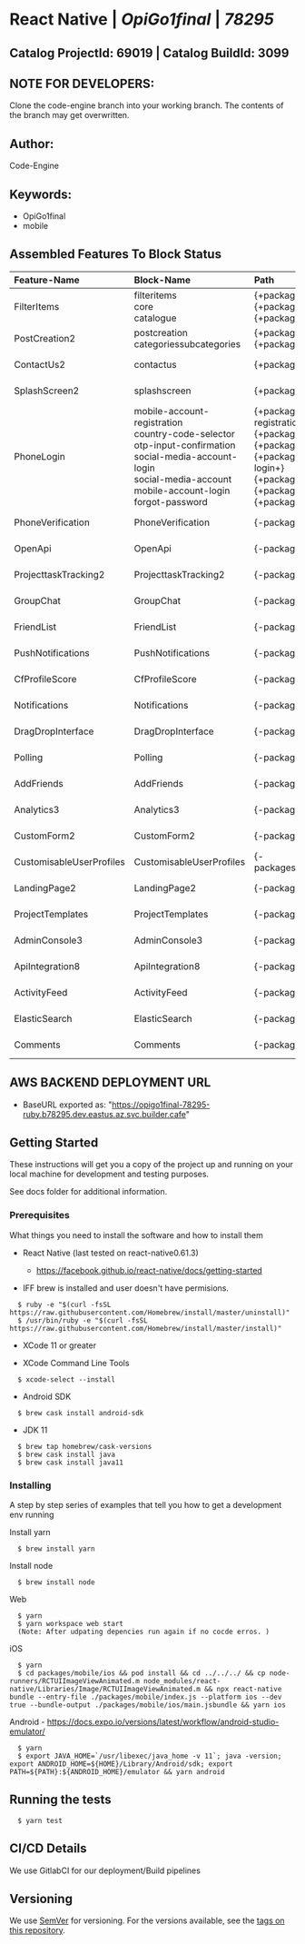 # **React Native** | _**OpiGo1final**_ | _**78295**_

## **Catalog ProjectId: 69019** | **Catalog BuildId: 3099**

## NOTE FOR DEVELOPERS:
Clone the code-engine branch into your working branch. The contents of the branch may get overwritten.
## Author:
Code-Engine
## Keywords:
 - OpiGo1final
 - mobile
## Assembled Features To Block Status

| **Feature-Name**        | **Block-Name**        | **Path**  | **Status**  |
|:-------------|:-------------|:-------------|:-------------|
| FilterItems      | filteritems<br>core<br>catalogue<br>      | {+packages/blocks/filteritems+}<br>{+packages/blocks/core+}<br>{+packages/blocks/catalogue+}<br> | {+Non-Empty+} |
| PostCreation2      | postcreation<br>categoriessubcategories<br>      | {+packages/blocks/postcreation+}<br>{+packages/blocks/categoriessubcategories+}<br> | {+Non-Empty+} |
| ContactUs2      | contactus<br>      | {+packages/blocks/contactus+}<br> | {+Non-Empty+} |
| SplashScreen2      | splashscreen<br>      | {+packages/blocks/splashscreen+}<br> | {+Non-Empty+} |
| PhoneLogin      | mobile-account-registration<br>country-code-selector<br>otp-input-confirmation<br>social-media-account-login<br>social-media-account<br>mobile-account-login<br>forgot-password<br>      | {+packages/blocks/mobile-account-registration+}<br>{+packages/blocks/country-code-selector+}<br>{+packages/blocks/otp-input-confirmation+}<br>{+packages/blocks/social-media-account-login+}<br>{+packages/blocks/social-media-account+}<br>{+packages/blocks/mobile-account-login+}<br>{+packages/blocks/forgot-password+}<br> | {+Non-Empty+} |
| PhoneVerification      | PhoneVerification      | {-packages/blocks/PhoneVerification-} | {-Empty-} |
| OpenApi      | OpenApi      | {-packages/blocks/OpenApi-} | {-Empty-} |
| ProjecttaskTracking2      | ProjecttaskTracking2      | {-packages/blocks/ProjecttaskTracking2-} | {-Empty-} |
| GroupChat      | GroupChat      | {-packages/blocks/GroupChat-} | {-Empty-} |
| FriendList      | FriendList      | {-packages/blocks/FriendList-} | {-Empty-} |
| PushNotifications      | PushNotifications      | {-packages/blocks/PushNotifications-} | {-Empty-} |
| CfProfileScore      | CfProfileScore      | {-packages/blocks/CfProfileScore-} | {-Empty-} |
| Notifications      | Notifications      | {-packages/blocks/Notifications-} | {-Empty-} |
| DragDropInterface      | DragDropInterface      | {-packages/blocks/DragDropInterface-} | {-Empty-} |
| Polling      | Polling      | {-packages/blocks/Polling-} | {-Empty-} |
| AddFriends      | AddFriends      | {-packages/blocks/AddFriends-} | {-Empty-} |
| Analytics3      | Analytics3      | {-packages/blocks/Analytics3-} | {-Empty-} |
| CustomForm2      | CustomForm2      | {-packages/blocks/CustomForm2-} | {-Empty-} |
| CustomisableUserProfiles      | CustomisableUserProfiles      | {-packages/blocks/CustomisableUserProfiles-} | {-Empty-} |
| LandingPage2      | LandingPage2      | {-packages/blocks/LandingPage2-} | {-Empty-} |
| ProjectTemplates      | ProjectTemplates      | {-packages/blocks/ProjectTemplates-} | {-Empty-} |
| AdminConsole3      | AdminConsole3      | {-packages/blocks/AdminConsole3-} | {-Empty-} |
| ApiIntegration8      | ApiIntegration8      | {-packages/blocks/ApiIntegration8-} | {-Empty-} |
| ActivityFeed      | ActivityFeed      | {-packages/blocks/ActivityFeed-} | {-Empty-} |
| ElasticSearch      | ElasticSearch      | {-packages/blocks/ElasticSearch-} | {-Empty-} |
| Comments      | Comments      | {-packages/blocks/Comments-} | {-Empty-} |

## AWS BACKEND DEPLOYMENT URL
 - BaseURL exported as: "https://opigo1final-78295-ruby.b78295.dev.eastus.az.svc.builder.cafe"
## Getting Started

These instructions will get you a copy of the project up and running on your local machine for development and testing purposes. 

See docs folder for additional information.

### Prerequisites

What things you need to install the software and how to install them

* React Native (last tested on react-native0.61.3)
  - https://facebook.github.io/react-native/docs/getting-started

* IFF brew is installed and user doesn't have permisions.
```
  $ ruby -e "$(curl -fsSL https://raw.githubusercontent.com/Homebrew/install/master/uninstall)"
  $ /usr/bin/ruby -e "$(curl -fsSL https://raw.githubusercontent.com/Homebrew/install/master/install)"
```

* XCode 11 or greater

* XCode Command Line Tools
```
  $ xcode-select --install
```

* Android SDK
```
  $ brew cask install android-sdk
```

* JDK 11
```
  $ brew tap homebrew/cask-versions
  $ brew cask install java
  $ brew cask install java11
```

### Installing

A step by step series of examples that tell you how to get a development env running

Install yarn
```
  $ brew install yarn
```

Install node

```
  $ brew install node
```

Web
```
  $ yarn
  $ yarn workspace web start 
  (Note: After udpating depencies run again if no cocde erros. )
```

iOS
```
  $ yarn
  $ cd packages/mobile/ios && pod install && cd ../../../ && cp node-runners/RCTUIImageViewAnimated.m node_modules/react-native/Libraries/Image/RCTUIImageViewAnimated.m && npx react-native bundle --entry-file ./packages/mobile/index.js --platform ios --dev true --bundle-output ./packages/mobile/ios/main.jsbundle && yarn ios
```

Android - https://docs.expo.io/versions/latest/workflow/android-studio-emulator/
```
  $ yarn
  $ export JAVA_HOME=`/usr/libexec/java_home -v 11`; java -version; export ANDROID_HOME=${HOME}/Library/Android/sdk; export PATH=${PATH}:${ANDROID_HOME}/emulator && yarn android
```

## Running the tests

```
  $ yarn test
```


## CI/CD Details

We use GitlabCI for our deployment/Build pipelines

## Versioning

We use [SemVer](http://semver.org/) for versioning. For the versions available, see the [tags on this repository](https://github.com/your/project/tags).



